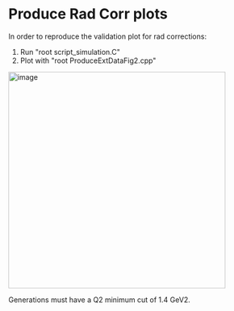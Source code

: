 # Produce Rad Corr plots
In order to reproduce the validation plot for rad corrections:
1. Run "root script_simulation.C"
2. Plot with "root ProduceExtDataFig2.cpp"

<img width="430" alt="image" src="https://github.com/e4nu/emMCRadCorr/assets/36236227/291b2338-c233-4648-be8e-fb142cd912a7">

Generations must have a Q2 minimum cut of 1.4 GeV2.
